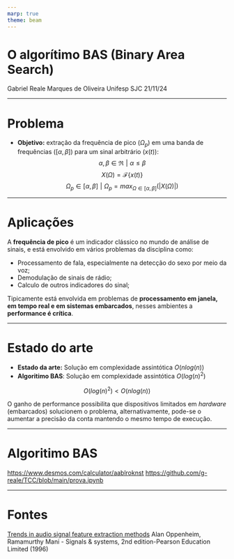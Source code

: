 ```yaml
---
marp: true
theme: beam
---
```



<!-- _class: title -->

# O algorítimo BAS (Binary Area Search)
Gabriel Reale Marques de Oliveira
Unifesp SJC
21/11/24

---

# Problema

- **Objetivo:** extração da frequência de pico ($\Omega_p$) em uma banda de frequências ($[\alpha,\beta]$) para um sinal arbitrário ($x(t)$):
$$\alpha,\beta \in \Re \,\,|\,\, \alpha \leq \beta$$
$$X(\Omega) = \mathcal{F}\{x(t)\}$$
$$\Omega_p \in [\alpha,\beta] \,\, | \,\, \Omega_p = max_{\Omega \in [\alpha,\beta]}(|X(\Omega)|)$$


---

# Aplicações

A **frequência de pico** é um indicador clássico no mundo de análise de sinais, e está envolvido em vários problemas da disciplina como:
- Processamento de fala, especialmente na detecção do sexo por meio da voz;
- Demodulação de sinais de rádio;
- Calculo de outros indicadores do sinal;

Tipicamente está envolvida em problemas de **processamento em janela, em tempo real e em sistemas embarcados**, nesses ambientes a **performance é crítica**.

---

# Estado do arte

- **Estado da arte:** Solução em complexidade assintótica $O(n log(n))$ 
- **Algoritimo BAS**: Solução em complexidade assintótica $O(log(n)^2)$

$$O(log(n)^2) < O(n log(n))$$

O ganho de performance possibilita que dispositivos limitados em *hardware* (embarcados) solucionem o problema, alternativamente, pode-se o aumentar a precisão da conta mantendo o mesmo tempo de execução.

---

# Algoritimo BAS

https://www.desmos.com/calculator/aablroknst
https://github.com/g-reale/TCC/blob/main/prova.ipynb

---

# Fontes

[Trends in audio signal feature extraction methods](https://calebrascon.info/PDA/Topic4/addresources/features.pdf)
Alan Oppenheim, Ramamurthy Mani - Signals & systems, 2nd edition-Pearson Education Limited (1996)